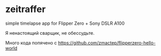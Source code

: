 # zeitraffer
simple timelapse app for Flipper Zero + Sony DSLR A100

Я ненастоящий сварщик, не обессудьте.

Много кода попячено с https://github.com/zmactep/flipperzero-hello-world
